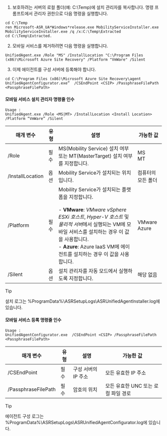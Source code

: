 1. 보호하려는 서버의 로컬 폴더(예: C:\Temp)에 설치 관리자를 복사합니다. 명령 프롬프트에서 관리자 권한으로 다음 명령을 실행합니다.

  ```
  cd C:\Temp
  ren Microsoft-ASR_UA*Windows*release.exe MobilityServiceInstaller.exe
  MobilityServiceInstaller.exe /q /x:C:\Temp\Extracted
  cd C:\Temp\Extracted.
  ```
2. 모바일 서비스를 제거하려면 다음 명령을 실행합니다.

  ```
  UnifiedAgent.exe /Role "MS" /InstallLocation "C:\Program Files (x86)\Microsoft Azure Site Recovery" /Platform "VmWare" /Silent
  ```
3. 이제 에이전트를 구성 서버에 등록해야 합니다.

  ```
  cd C:\Program Files (x86)\Microsoft Azure Site Recovery\agent
  UnifiedAgentConfigurator.exe”  /CSEndPoint <CSIP> /PassphraseFilePath <PassphraseFilePath>
  ```

#### <a name="mobility-service-installer-command-line-arguments"></a>모바일 서비스 설치 관리자 명령줄 인수

```
Usage :
UnifiedAgent.exe /Role <MS|MT> /InstallLocation <Install Location> /Platform “VmWare” /Silent
```

| 매개 변수|유형|설명|가능한 값|
|-|-|-|-|
|/Role|필수|MS(Mobility Service) 설치 여부 또는 MT(MasterTarget) 설치 여부를 지정합니다.|MS </br> MT|
|/InstallLocation|옵션|Mobility Service가 설치되는 위치입니다.|컴퓨터의 모든 폴더|
|/Platform|필수|Mobility Service가 설치되는 플랫폼을 지정합니다. </br> </br>- **VMware**: *VMware vSphere ESXi 호스트*, *Hyper-V 호스트* 및 *물리적 서버*에서 실행되는 VM에 모바일 서비스를 설치하는 경우 이 값을 사용합니다. </br> - **Azure**: Azure IaaS VM에 에이전트를 설치하는 경우 이 값을 사용합니다. | VMware </br> Azure|
|/Silent|옵션|설치 관리자를 자동 모드에서 실행하도록 지정합니다.| 해당 없음|

>[!TIP]
> 설치 로그는 %ProgramData%\ASRSetupLogs\ASRUnifiedAgentInstaller.log에 있습니다.

#### <a name="mobility-service-registration-command-line-arguments"></a>모바일 서비스 등록 명령줄 인수

```
Usage :
UnifiedAgentConfigurator.exe  /CSEndPoint <CSIP> /PassphraseFilePath <PassphraseFilePath>
```

  | 매개 변수|유형|설명|가능한 값|
  |-|-|-|-|
  |/CSEndPoint |필수|구성 서버의 IP 주소| 모든 유효한 IP 주소|
  |/PassphraseFilePath|필수|암호의 위치 |모든 유효한 UNC 또는 로컬 파일 경로|


>[!TIP]
> 에이전트 구성 로그는 %ProgramData%\ASRSetupLogs\ASRUnifiedAgentConfigurator.log에 있습니다.

